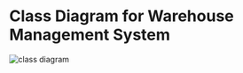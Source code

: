   # Class Diagram for Warehouse Management System
  
  ![class diagram](https://user-images.githubusercontent.com/55492290/71545155-921d2800-29c2-11ea-9b54-70b73bed3612.jpeg)

